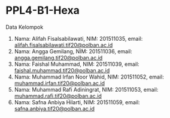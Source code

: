 # PPL4-B1-Hexa

Data Kelompok
1. Nama: Alifah Fisalsabilawati, NIM: 201511035, email: alifah.fisalsabilawati.tif20@polban.ac.id
2. Nama: Angga Gemilang, NIM: 201511036, email: angga.gemilang.tif20@polban.ac.id
3. Nama: Faishal Muhammad, NIM: 201511039, email: faishal.muhammad.tif20@polban.ac.id
4. Nama: Muhammad Irfan Noor Wahid, NIM: 201511052, email: muhammad.irfan.tif20@polban.ac.id
5. Nama: Muhammad Rafi Adiningrat, NIM: 201511053, email: muhammad.rafi.tif20@polban.ac.id
6. Nama: Safna Anbiya Hilarti, NIM: 201511059, email: safna.anbiya.tif20@polban.ac.id

